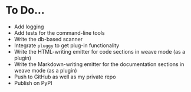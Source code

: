 # To Do...

* Add logging
* Add tests for the command-line tools
* Write the db-based scanner
* Integrate `pluggy` to get plug-in functionality
* Write the HTML-writing emitter for code sections in weave mode (as a plugin)
* Write the Markdown-writing emitter for the documentation sections in weave mode (as a plugin)
* Push to GitHub as well as my private repo
* Publish on PyPI
